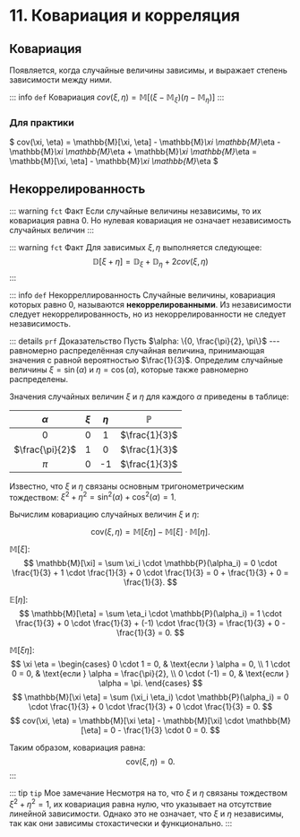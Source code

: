 # 11. Ковариация и корреляция

## Ковариация
Появляется, когда случайные величины зависимы, и выражает степень зависимости между ними.

::: info `def` Ковариация
$cov(\xi, \eta) = \mathbb{M}[(\xi - \mathbb{M}_\xi)(\eta - \mathbb{M}_\eta)]$
:::

### Для практики
$
cov(\xi, \eta) = \mathbb{M}[\xi, \eta] - \mathbb{M}_\xi \mathbb{M}_\eta - \mathbb{M}_\xi \mathbb{M}_\eta + \mathbb{M}_\xi \mathbb{M}_\eta = \mathbb{M}[\xi, \eta] - \mathbb{M}_\xi \mathbb{M}_\eta
$

## Некоррелированность

::: warning `fct` Факт
Если случайные величины независимы, то их ковариация равна 0. Но нулевая ковариация не означает независимость случайных величин
:::

::: warning `fct` Факт
Для зависимых $\xi, \eta$ выполняется следующее:
$$\mathbb{D}[\xi + \eta] = \mathbb{D}_\xi + \mathbb{D}_\eta + 2cov(\xi, \eta)$$
:::

::: info `def` Некорреллированность
Случайные величины, ковариация которых равно 0, называются **некоррелированными**. Из независимости следует некоррелированность, но из некоррелированности не следует независимость.

::: details `prf` Доказательство
Пусть $\alpha: \{0, \frac{\pi}{2}, \pi\}$ --- равномерно распределённая случайная величина, принимающая значения с равной вероятностью $\frac{1}{3}$. Определим случайные величины $\xi = \sin(\alpha)$ и $\eta = \cos(\alpha)$, которые также равномерно распределены.

Значения случайных величин $\xi$ и $\eta$ для каждого $\alpha$ приведены в таблице:

| $\alpha$ | $\xi$ | $\eta$ | $\mathbb{P}$ |
| :--------: | :-----: | :------: | :------------: |
| 0 | 0 | 1 | $\frac{1}{3}$|
|        $\frac{\pi}{2}$ | 1 | 0 | $\frac{1}{3}$ | 
|        $\pi$ | 0 | -1 | $\frac{1}{3}$ | 

Известно, что $\xi$ и $\eta$ связаны основным тригонометрическим тождеством: $\xi^2 + \eta^2 = \sin^2(\alpha) + \cos^2(\alpha) = 1$.

Вычислим ковариацию случайных величин $\xi$ и $\eta$:

$$
\text{cov}(\xi, \eta) = \mathbb{M}[\xi \eta] - \mathbb{M}[\xi] \cdot \mathbb{M}[\eta].
$$

$\mathbb{M}[\xi]$:
$$
\mathbb{M}[\xi] = \sum \xi_i \cdot \mathbb{P}(\alpha_i) = 0 \cdot \frac{1}{3} + 1 \cdot \frac{1}{3} + 0 \cdot \frac{1}{3} = 0 + \frac{1}{3} + 0 = \frac{1}{3}.
$$

$\mathbb{E}[\eta]$:
$$
\mathbb{M}[\eta] = \sum \eta_i \cdot \mathbb{P}(\alpha_i) = 1 \cdot \frac{1}{3} + 0 \cdot \frac{1}{3} + (-1) \cdot \frac{1}{3} = \frac{1}{3} + 0 - \frac{1}{3} = 0.
$$

$\mathbb{M}[\xi \eta]$:
$$
\xi \eta =
\begin{cases} 
0 \cdot 1 = 0, & \text{если } \alpha = 0, \\
1 \cdot 0 = 0, & \text{если } \alpha = \frac{\pi}{2}, \\
0 \cdot (-1) = 0, & \text{если } \alpha = \pi.
\end{cases}
$$
$$
\mathbb{M}[\xi \eta] = \sum (\xi_i \eta_i) \cdot \mathbb{P}(\alpha_i) = 0 \cdot \frac{1}{3} + 0 \cdot \frac{1}{3} + 0 \cdot \frac{1}{3} = 0.
$$
$$
cov(\xi, \eta) = \mathbb{M}[\xi \eta] - \mathbb{M}[\xi] \cdot \mathbb{M}[\eta] = 0 - \frac{1}{3} \cdot 0 = 0.
$$

Таким образом, ковариация равна:
$$
\text{cov}(\xi, \eta) = 0.
$$
:::

::: tip `tip` Мое замечание
Несмотря на то, что $\xi$ и $\eta$ связаны тождеством $\xi^2 + \eta^2 = 1$, их ковариация равна нулю, что указывает на отсутствие линейной зависимости. Однако это не означает, что $\xi$ и $\eta$ независимы, так как они зависимы стохастически и функционально.
:::